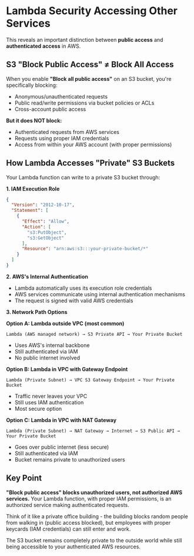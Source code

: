 # Lambda Security Accessing Other Services
This reveals an important distinction between **public access** and **authenticated access** in AWS.

## S3 "Block Public Access" ≠ Block All Access

When you enable **"Block all public access"** on an S3 bucket, you're specifically blocking:
- Anonymous/unauthenticated requests
- Public read/write permissions via bucket policies or ACLs
- Cross-account public access

**But it does NOT block:**
- Authenticated requests from AWS services
- Requests using proper IAM credentials
- Access from within your AWS account (with proper permissions)

## How Lambda Accesses "Private" S3 Buckets

Your Lambda function can write to a private S3 bucket through:

**1. IAM Execution Role**
```json
{
  "Version": "2012-10-17",
  "Statement": [
    {
      "Effect": "Allow",
      "Action": [
        "s3:PutObject",
        "s3:GetObject"
      ],
      "Resource": "arn:aws:s3:::your-private-bucket/*"
    }
  ]
}
```

**2. AWS's Internal Authentication**
- Lambda automatically uses its execution role credentials
- AWS services communicate using internal authentication mechanisms
- The request is signed with valid AWS credentials

**3. Network Path Options**

**Option A: Lambda outside VPC (most common)**
```
Lambda (AWS managed network) → S3 Private API → Your Private Bucket
```
- Uses AWS's internal backbone
- Still authenticated via IAM
- No public internet involved

**Option B: Lambda in VPC with Gateway Endpoint**
```
Lambda (Private Subnet) → VPC S3 Gateway Endpoint → Your Private Bucket
```
- Traffic never leaves your VPC
- Still uses IAM authentication
- Most secure option

**Option C: Lambda in VPC with NAT Gateway**
```
Lambda (Private Subnet) → NAT Gateway → Internet → S3 Public API → Your Private Bucket
```
- Goes over public internet (less secure)
- Still authenticated via IAM
- Bucket remains private to unauthorized users

## Key Point

**"Block public access" blocks unauthorized users, not authorized AWS services.** Your Lambda function, with proper IAM permissions, is an authorized service making authenticated requests.

Think of it like a private office building - the building blocks random people from walking in (public access blocked), but employees with proper keycards (IAM credentials) can still enter and work.

The S3 bucket remains completely private to the outside world while still being accessible to your authenticated AWS resources.
